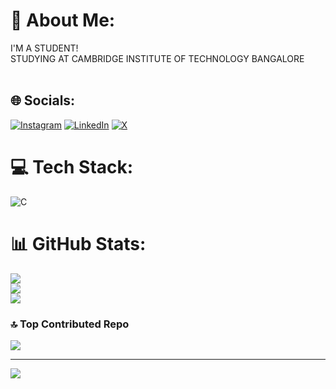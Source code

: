 # 💫 About Me:
I'M A STUDENT!<br>STUDYING AT CAMBRIDGE INSTITUTE OF TECHNOLOGY BANGALORE<br><br>


## 🌐 Socials:
[![Instagram](https://img.shields.io/badge/Instagram-%23E4405F.svg?logo=Instagram&logoColor=white)](https://instagram.com/_.VIXXIII._) [![LinkedIn](https://img.shields.io/badge/LinkedIn-%230077B5.svg?logo=linkedin&logoColor=white)](https://linkedin.com/in/VIKAS-C-G) [![X](https://img.shields.io/badge/X-black.svg?logo=X&logoColor=white)](https://x.com/VIKASS2214) 

# 💻 Tech Stack:
![C](https://img.shields.io/badge/c-%2300599C.svg?style=plastic&logo=c&logoColor=white)
# 📊 GitHub Stats:
![](https://github-readme-stats.vercel.app/api?username=VIKASGOWDA2214&theme=synthwave&hide_border=false&include_all_commits=true&count_private=true)<br/>
![](https://github-readme-streak-stats.herokuapp.com/?user=VIKASGOWDA2214&theme=synthwave&hide_border=false)<br/>
![](https://github-readme-stats.vercel.app/api/top-langs/?username=VIKASGOWDA2214&theme=synthwave&hide_border=false&include_all_commits=true&count_private=true&layout=compact)

### 🔝 Top Contributed Repo
![](https://github-contributor-stats.vercel.app/api?username=VIKASGOWDA2214&limit=5&theme=dark&combine_all_yearly_contributions=true)

---
[![](https://visitcount.itsvg.in/api?id=VIKASGOWDA2214&icon=0&color=0)](https://visitcount.itsvg.in)

<!-- Proudly created with GPRM ( https://gprm.itsvg.in ) -->
